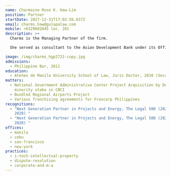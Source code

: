 ```yaml
---
name: Charmaine Rose K. Haw-Lim
position: Partner
startDate: 2017-12-31T17:02:56.637Z
email: charms.haw@gulapalaw.com
mobile: +6329602845 loc. 201
description: >+
  Charms is the Managing Partner of the firm.

  She served as consultant to the Asian Development Bank under its Office of General Counsel – Sovereign and Non-sovereign Operations before she became part of Gulapa Law.

image: /img/charms_hgp2721-copy.jpg
admissions:
  - Philippine Bar, 2011
education:
  - Ateneo de Manila University School of Law, Juris Doctor, 2010 (Second Honors)
matters:
  - National Government Administrative Center Project Acquisition by Densan of a
    minority stake in CBCI
  - Bundled Regional Airports Project
  - Various franchising agreements for Francorp Philippines
recognitions:
  - "Next Generation Partner in Projects and Energy, The Legal 500 (2022, 2021,
    2020) "
  - "Next Generation Partner in Projects and Energy, The Legal 500 (2022, 2021,
    2020) "
offices:
  - manila
  - cebu
  - san-francisco
  - new-york
practices:
  - i-tech-intellectual-property
  - dispute-resolution
  - corporate-and-m-a
---
```

